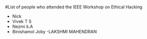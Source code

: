#List of people who attended the IEEE Workshop on Ethical Hacking

- Nick
- Vivek T S
- Nezmi k.A
- Binishamol Joby
-LAKSHMI MAHENDRAN
